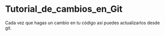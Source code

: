 # Tutorial_de_cambios_en_Git
Cada vez que hagas un cambio en tu código así puedes actualizarlos desde git.
